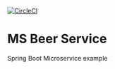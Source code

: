 [![CircleCI](https://dl.circleci.com/status-badge/img/gh/cristivlad/ms-beerService/tree/master.svg?style=svg)](https://dl.circleci.com/status-badge/redirect/gh/cristivlad/ms-beerService/tree/master)
# MS Beer Service

Spring Boot Microservice example